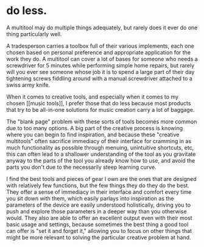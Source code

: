 # do less.

A multitool may do multiple things adequately, but rarely does it ever do one thing particularly well. 

A tradesperson carries a toolbox full of their various implements, each one chosen based on personal preference and appropriate application for the work they do. A multitool can cover a lot of bases for someone who needs a screwdriver for 5 minutes while performing simple home repairs, but rarely will you ever see someone whose job it is to spend a large part of their day tightening screws fiddling around with a manual screwdriver attached to a swiss army knife.

When it comes to creative tools, and especially when it comes to my chosen [[music tools]], I prefer those that do less because most products that try to be all-in-one solutions for music creation carry a lot of baggage.

The "blank page" problem with these sorts of tools becomes more common due to too many options. A big part of the creative process is knowing where you can begin to find inspiration, and because these "creative multitools" often sacrifice immediacy of their interface for cramming in as much functionality as possible through menuing, unintuitive shortcuts, etc, this can often lead to a shallower understanding of the tool as you gravitate anyway to the parts of the tool you already know how to use, and avoid the parts you don't due to the necessarily steep learning curve.

I find the best tools and pieces of gear I own are the ones that are designed with relatively few functions, but the few things they do they do the best. They offer a sense of immediacy in their interface and comfort every time you sit down with them, which easily parlays into inspiration as the parameters of the device are easily understood holistically, driving you to push and explore those parameters in a deeper way than you otherwise would. They also are able to offer an excellent output even with their most basic usage and settings, because sometimes the best thing a good tool can offer is "set it and forget it," allowing you to focus on other things that might be more relevant to solving the particular creative problem at hand.
